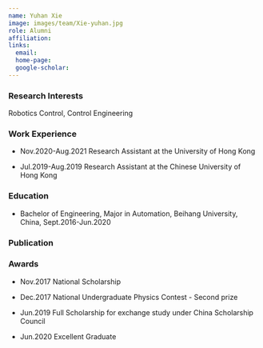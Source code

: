 ```yaml
---
name: Yuhan Xie
image: images/team/Xie-yuhan.jpg
role: Alumni
affiliation:  
links:
  email:  
  home-page:  
  google-scholar:  
---
```


### Research Interests

Robotics Control, Control Engineering





### Work Experience

- Nov.2020-Aug.2021 Research Assistant at the University of Hong Kong

- Jul.2019-Aug.2019 Research Assistant at the Chinese University of Hong Kong




### Education

- Bachelor of Engineering, Major in Automation, Beihang University, China, Sept.2016-Jun.2020







### Publication

 




### Awards

- Nov.2017 National Scholarship

- Dec.2017 National Undergraduate Physics Contest - Second prize

- Jun.2019 Full Scholarship for exchange study under China Scholarship Council

- Jun.2020 Excellent Graduate




